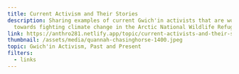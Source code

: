 ```yaml
---
title: Current Activism and Their Stories
description: Sharing examples of current Gwich'in activists that are working
  towards fighting climate change in the Arctic National Wildlife Refuge
link: https://anthro281.netlify.app/topic/current-activists-and-their-stories
thumbnail: /assets/media/quannah-chasinghorse-1400.jpeg
topic: Gwich'in Activism, Past and Present
filters:
  - links
---
```

